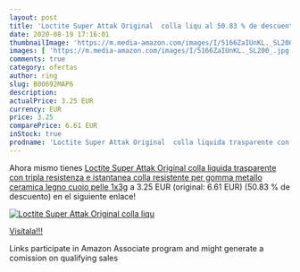 ```yaml
---
layout: post
title: 'Loctite Super Attak Original  colla liqu al 50.83 % de descuento'
date: 2020-08-19 17:16:01
thumbnailImage: 'https://m.media-amazon.com/images/I/5166ZaIUnKL._SL200_.jpg'
images: [ 'https://m.media-amazon.com/images/I/5166ZaIUnKL._SL200_.jpg' ]
comments: true
category: ofertas
author: ring
slug: B00692MAP6
description:
actualPrice: 3.25 EUR
currency: EUR
price: 3.25
comparePrice: 6.61 EUR
inStock: true
prodname: 'Loctite Super Attak Original  colla liquida trasparente con tripla resistenza e istantanea  colla resistente per gomma  metallo  ceramica  legno  cuoio  pelle  1x3g'
---
```


Ahora mismo tienes [Loctite Super Attak Original  colla liquida trasparente con tripla resistenza e istantanea  colla resistente per gomma  metallo  ceramica  legno  cuoio  pelle  1x3g](https://www.amazon.it/dp/B00692MAP6/?tag=tolees00-21) a 3.25 EUR (original: 6.61 EUR) (50.83 %  de descuento) en el siguiente enlace!

[![Loctite Super Attak Original  colla liqu](https://m.media-amazon.com/images/I/5166ZaIUnKL._SL200_.jpg)](https://www.amazon.it/dp/B00692MAP6/?tag=tolees00-21)

[Visítala!!!](https://www.amazon.it/dp/B00692MAP6/?tag=tolees00-21)

Links participate in Amazon Associate program and might generate a comission on qualifying sales
